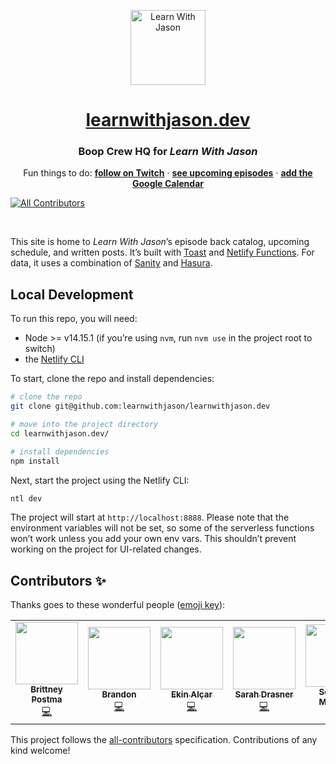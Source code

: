 <p align="center">
  <a href="https://www.learnwithjason.dev">
    <img src="https://res.cloudinary.com/jlengstorf/image/upload/q_auto,f_auto,w_240/v1579281727/lwj/learn-with-jason.png" alt="Learn With Jason" width="120" />
  </a>
</p>
<h1 align="center">
   <a href="https://www.learnwithjason.dev">learnwithjason.dev</a>
</h1>
<h3 align="center">
  Boop Crew HQ for <em>Learn With Jason</em>
</h3>
<p align="center">
  Fun things to do: 
  <a href="https://twitch.tv/jlengstorf"><strong>follow on Twitch</strong></a> · 
  <a href="https://lwj.dev/schedule"><strong>see upcoming episodes</strong></a> · 
  <a href="https://www.learnwithjason.dev/calendar"><strong>add the Google Calendar</strong></a> 
</p>

<!-- ALL-CONTRIBUTORS-BADGE:START - Do not remove or modify this section -->
[![All Contributors](https://img.shields.io/badge/all_contributors-7-orange.svg?style=flat-square)](#contributors-)
<!-- ALL-CONTRIBUTORS-BADGE:END -->

&nbsp;

This site is home to _Learn With Jason_’s episode back catalog, upcoming schedule, and written posts. It’s built with [Toast](https://toast.dev) and [Netlify Functions](https://www.netlify.com/products/functions/?utm_campaign=devex-jl&utm_source=github&utm_medium=readme&utm_content=functions-jl). For data, it uses a combination of [Sanity](https://www.sanity.io/) and [Hasura](https://hasura.io/).

## Local Development

To run this repo, you will need:

- Node >= v14.15.1 (if you’re using `nvm`, run `nvm use` in the project root to switch)
- the [Netlify CLI](https://docs.netlify.com/cli/get-started/?utm_campaign=devex-jl&utm_source=github&utm_medium=readme&utm_content=cli-jl)

To start, clone the repo and install dependencies:

```bash
# clone the repo
git clone git@github.com:learnwithjason/learnwithjason.dev

# move into the project directory
cd learnwithjason.dev/

# install dependencies
npm install
```

Next, start the project using the Netlify CLI:

```bash
ntl dev
```

The project will start at `http://localhost:8888`. Please note that the environment variables will not be set, so some of the serverless functions won’t work unless you add your own env vars. This shouldn’t prevent working on the project for UI-related changes.

## Contributors ✨

Thanks goes to these wonderful people ([emoji key](https://allcontributors.org/docs/en/emoji-key)):

<!-- ALL-CONTRIBUTORS-LIST:START - Do not remove or modify this section -->
<!-- prettier-ignore-start -->
<!-- markdownlint-disable -->
<table>
  <tr>
    <td align="center"><a href="http://www.bdesigned.dev"><img src="https://avatars2.githubusercontent.com/u/45889730?v=4?s=100" width="100px;" alt=""/><br /><sub><b>Brittney Postma</b></sub></a><br /><a href="https://github.com/learnwithjason/learnwithjason.dev/commits?author=brittneypostma" title="Code">💻</a></td>
    <td align="center"><a href="https://brandonroberts.dev"><img src="https://avatars3.githubusercontent.com/u/42211?v=4?s=100" width="100px;" alt=""/><br /><sub><b>Brandon</b></sub></a><br /><a href="https://github.com/learnwithjason/learnwithjason.dev/commits?author=brandonroberts" title="Code">💻</a></td>
    <td align="center"><a href="https://ekinalcar.com"><img src="https://avatars1.githubusercontent.com/u/31273861?v=4?s=100" width="100px;" alt=""/><br /><sub><b>Ekin Alçar</b></sub></a><br /><a href="https://github.com/learnwithjason/learnwithjason.dev/commits?author=ekinalcar" title="Code">💻</a></td>
    <td align="center"><a href="https://sarah.dev"><img src="https://avatars1.githubusercontent.com/u/2281088?v=4?s=100" width="100px;" alt=""/><br /><sub><b>Sarah Drasner</b></sub></a><br /><a href="https://github.com/learnwithjason/learnwithjason.dev/commits?author=sdras" title="Code">💻</a></td>
    <td align="center"><a href="https://medium.com/@seif.sayed"><img src="https://avatars1.githubusercontent.com/u/16223724?v=4?s=100" width="100px;" alt=""/><br /><sub><b>Seifeldin Mahjoub</b></sub></a><br /><a href="#maintenance-seifsay3d" title="Maintenance">🚧</a></td>
    <td align="center"><a href="http://benmyers.dev"><img src="https://avatars1.githubusercontent.com/u/18060369?v=4?s=100" width="100px;" alt=""/><br /><sub><b>Ben Myers</b></sub></a><br /><a href="#a11y-BenDMyers" title="Accessibility">️️️️♿️</a></td>
    <td align="center"><a href="http://hawksworx.com"><img src="https://avatars.githubusercontent.com/u/5865?v=4?s=100" width="100px;" alt=""/><br /><sub><b>Phil Hawksworth</b></sub></a><br /><a href="https://github.com/learnwithjason/learnwithjason.dev/commits?author=philhawksworth" title="Code">💻</a></td>
  </tr>
</table>

<!-- markdownlint-restore -->
<!-- prettier-ignore-end -->

<!-- ALL-CONTRIBUTORS-LIST:END -->

This project follows the [all-contributors](https://github.com/all-contributors/all-contributors) specification. Contributions of any kind welcome!
